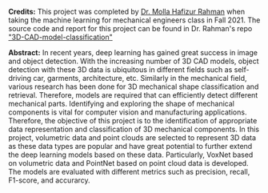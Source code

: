 **Credits:** This project was completed by [Dr. Molla Hafizur Rahman](https://www.linkedin.com/in/molla-hafizur-rahman-ph-d-a5284151/) when taking the machine learning for mechanical engineers class in Fall 2021. The source code and report for this project can be found in Dr. Rahman's repo ["3D-CAD-model-classification"](https://github.com/HafizSunny/3D-CAD-model-classification)

**Abstract:** In recent years, deep learning has gained great success in image and object detection. With the increasing number of 3D CAD models, object detection with these 3D data is ubiquitous in different fields such as self-driving car, garments, architecture, etc. Similarly in the mechanical field, various research has been done for 3D mechanical shape classification and retrieval. Therefore, models are required that can efficiently detect different mechanical parts. Identifying and exploring the shape of mechanical components is vital for computer vision and manufacturing applications. Therefore, the objective of this project is to the identification of appropriate data representation and classification of 3D mechanical components. In this project, volumetric data and point clouds are selected to represent 3D data as these data types are popular and have great potential to further extend the deep learning models based on these data. Particularly, VoxNet based on volumetric data and PointNet based on point cloud data is developed. The models are evaluated with different metrics such as precision, recall, F1-score, and accurarcy. 
